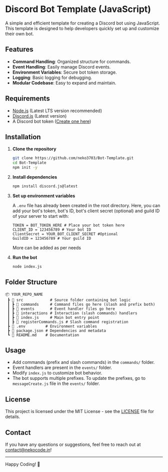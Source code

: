 # Discord Bot Template (JavaScript)

A simple and efficient template for creating a Discord bot using JavaScript. This template is designed to help developers quickly set up and customize their own bot.

## Features

- **Command Handling**: Organized structure for commands.
- **Event Handling**: Easily manage Discord events.
- **Environment Variables**: Secure bot token storage.
- **Logging**: Basic logging for debugging.
- **Modular Codebase**: Easy to expand and maintain.

## Requirements

- [Node.js](https://nodejs.org/) (Latest LTS version recommended)
- [Discord.js](https://discord.js.org/) (Latest version)
- A Discord bot token ([Create one here](https://discord.com/developers/applications))

## Installation

1. **Clone the repository**

   ```bash
   git clone https://github.com/neko3703/Bot-Template.git
   cd Bot-Template
   npm init -y
   ```

2. **Install dependencies**

   ```bash
   npm install discord.js@latest
   ```

3. **Set up environment variables**

   A `.env` file has already been created in the root directory. Here, you can add your bot's token, bot's ID, bot's client secret (optional) and guild ID of your server to start with:

   ```env
   TOKEN = BOT_TOKEN_HERE # Place your bot token here
   CLIENT_ID = 123456789 # Your bot ID
   ClientSecret = YOUR_BOT_CLIENT_SECRET #Optional
   GuildID = 123456789 # Your guild ID
   ```
   More can be added as per needs

4. **Run the bot**

   ```bash
   node index.js
   ```

## Folder Structure

```
📦 YOUR_REPO_NAME
 ┣ 📂 src            # Source folder containing bot logic
 ┃ ┣ 📂 commands     # Command files go here (slash and prefix both)
 ┃ ┣ 📂 events       # Event handler files go here
 ┃ ┣ 📂 interactions # Interaction (slash commands) handlers
 ┃ ┣ 📜 index.js     # Main bot entry point
 ┃ ┣ 📜 registerCommands.js # Slash command registration
 ┣ 📜 .env         # Environment variables
 ┣ 📜 package.json # Dependencies and metadata
 ┗ 📜 README.md    # Documentation
```

## Usage

- Add commands (prefix and slash commands) in the `commands/` folder.
- Event handlers are present in the `events/` folder.
- Modify `index.js` to customize bot behavior.
- The bot supports multiple prefixes. To update the prefixes, go to `messageCreate.js` file in the `events/` folder.

## License

This project is licensed under the MIT License - see the [LICENSE](https://mit-license.org/) file for details.

## Contact

If you have any questions or suggestions, feel free to reach out at [contact@nekocode.in](mailto:contact@nekocode.in)!

---
Happy Coding! 🚀
